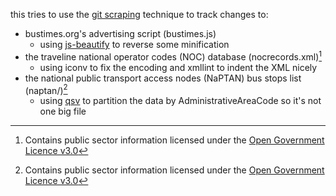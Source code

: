 this tries to use the [git scraping](https://simonwillison.net/2020/Oct/9/git-scraping/) technique to track changes to:

- bustimes.org's advertising script (bustimes.js)
  - using [js-beautify](https://github.com/beautifier/js-beautify) to reverse some minification
- the traveline national operator codes (NOC) database (nocrecords.xml)[^1]
  - using iconv to fix the encoding and xmllint to indent the XML nicely
- the national public transport access nodes (NaPTAN) bus stops list (naptan/)[^1]
  - using [qsv](https://github.com/jqnatividad/qsv) to partition the data by AdministrativeAreaCode so it's not one big file

[^1]: Contains public sector information licensed under the [Open Government Licence v3.0](https://www.nationalarchives.gov.uk/doc/open-government-licence/version/3/)
